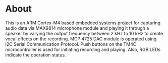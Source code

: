 # About
This is an ARM Cortex-M4 based embedded systems project for capturing audio data via MAX9814 microphone module and playing it through a speaker by varying the output frequency between 2 kHz to 10 kHz to create vocal effects on the recording. 
MCP 4725 DAC module is operated using I2C Serial Communication Protocol. 
Push buttons on the TM4C microcontroller is used for initiating recording and playing. Also, RGB LEDs indicate the operation status.  
